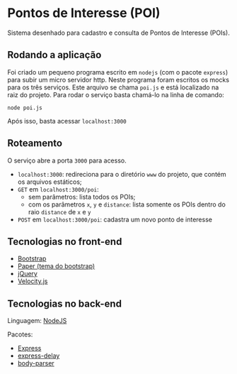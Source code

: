 # Pontos de Interesse (POI)
Sistema desenhado para cadastro e consulta de Pontos de Interesse (POIs).

## Rodando a aplicação
Foi criado um pequeno programa escrito em `nodejs` (com o pacote `express`) para subir um micro servidor http. 
Neste programa foram escritos os mocks para os três serviços.
Este arquivo se chama `poi.js` e está localizado na raiz do projeto. 
Para rodar o serviço basta chamá-lo na linha de comando:
```
node poi.js
```
Após isso, basta acessar `localhost:3000`

## Roteamento
O serviço abre a porta `3000` para acesso.
* `localhost:3000`: redireciona para o diretório `www` do projeto, que contém os arquivos estáticos;
* `GET` em `localhost:3000/poi`:
    * sem parâmetros: lista todos os POIs;
    * com os parâmetros `x`, `y` e `distance`: lista somente os POIs dentro do raio `distance` de `x` e `y`
* `POST` em `localhost:3000/poi`: cadastra um novo ponto de interesse 

## Tecnologias no front-end
* [Bootstrap](http://getbootstrap.com/)
* [Paper (tema do bootstrap)](https://bootswatch.com/paper/)
* [jQuery](https://jquery.com/)
* [Velocity.js](http://velocityjs.org/)

## Tecnologias no back-end
Linguagem: [NodeJS](https://nodejs.org)

Pacotes:
* [Express](http://expressjs.com/)
* [express-delay](https://www.npmjs.com/package/express-delay)
* [body-parser](https://www.npmjs.com/package/body-parser)